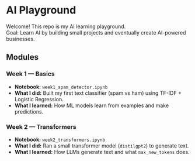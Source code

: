 # AI Playground

Welcome! This repo is my AI learning playground.  
Goal: Learn AI by building small projects and eventually create AI-powered businesses.

## Modules

### Week 1 — Basics
- **Notebook:** `week1_spam_detector.ipynb`  
- **What I did:** Built my first text classifier (spam vs ham) using TF-IDF + Logistic Regression.  
- **What I learned:** How ML models learn from examples and make predictions.

### Week 2 — Transformers
- **Notebook:** `week2_transformers.ipynb`  
- **What I did:** Ran a small transformer model (`distilgpt2`) to generate text.  
- **What I learned:** How LLMs generate text and what `max_new_tokens` does.
